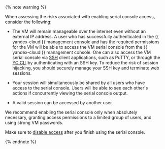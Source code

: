 {% note warning %}

When assessing the risks associated with enabling serial console access, consider the following:

* The VM will remain manageable over the internet even without an external IP address.
  A user who has successfully authenticated in the {{ yandex-cloud }} management console and has the required permissions for the VM will be able to access the VM serial console from the {{ yandex-cloud }} management console. One can also access the VM serial console via [SSH](../../compute/operations/vm-connect/ssh.md) client applications, such as PuTTY, or through the [YC CLI](../../cli/) by authenticating with an SSH key. To reduce the risk of session hijacking, you should securely manage your SSH key and terminate web sessions.

* Your session will simultaneously be shared by all users who have access to the serial console.
  Users will be able to see each other's actions if concurrently viewing the serial console output.

* A valid session can be accessed by another user.

We recommend enabling the serial console only when absolutely necessary, granting access permissions to a limited group of users, and using strong VM passwords.

Make sure to [disable access](../../compute/operations/serial-console/disable.md) after you finish using the serial console.

{% endnote %}